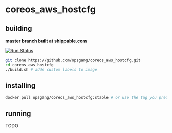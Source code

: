 # coreos\_aws\_hostcfg

## building

**master branch built at shippable.com**

[![Run Status](https://api.shippable.com/projects/589464f08d80360f008b754e/badge?branch=master)](https://api.shippable.com/projects/589464f08d80360f008b754e/badge?branch=master)

```bash
git clone https://github.com/opsgang/coreos_aws_hostcfg.git
cd coreos_aws_hostcfg
./build.sh # adds custom labels to image
```

## installing

```bash
docker pull opsgang/coreos_aws_hostcfg:stable # or use the tag you prefer
```

## running

TODO
